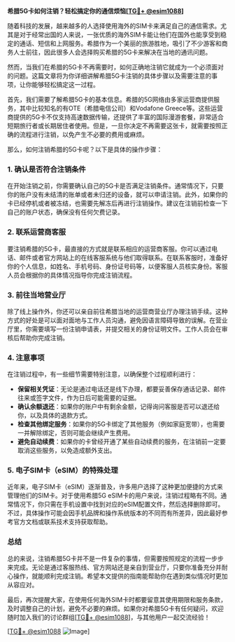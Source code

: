 **希腊5G卡如何注销？轻松搞定你的通信烦恼[[TG💪+ @esim1088](https://t.me/s/esim1088)]**

随着科技的发展，越来越多的人选择使用海外的SIM卡来满足自己的通信需求。尤其是对于经常出国的人来说，一张优质的海外SIM卡能让他们在国外也能享受到稳定的通话、短信和上网服务。希腊作为一个美丽的旅游胜地，吸引了不少游客和商务人士前往，因此很多人会选择购买希腊的5G卡来解决在当地的通讯问题。

然而，当我们在希腊的5G卡不再需要时，如何正确地注销它就成为一个必须面对的问题。这篇文章将为你详细讲解希腊5G卡注销的具体步骤以及需要注意的事项，让你能够轻松搞定这一过程。

首先，我们需要了解希腊5G卡的基本信息。希腊的5G网络由多家运营商提供服务，其中比较知名的有OTE（希腊电信公司）和Vodafone Greece等。这些运营商提供的5G卡不仅支持高速数据传输，还提供了丰富的国际漫游套餐，非常适合短期旅行者或长期居住者使用。但是，一旦你决定不再需要这张卡，就需要按照正确的流程进行注销，以免产生不必要的费用或麻烦。

那么，如何注销希腊的5G卡呢？以下是具体的操作步骤：

### 1. 确认是否符合注销条件

在开始注销之前，你需要确认自己的5G卡是否满足注销条件。通常情况下，只要你的账户没有未结清的账单或者未归还的设备，就可以申请注销。此外，如果你的卡已经停机或者被冻结，也需要先解冻后再进行注销操作。建议在注销前检查一下自己的账户状态，确保没有任何欠费记录。

### 2. 联系运营商客服

要注销希腊的5G卡，最直接的方式就是联系相应的运营商客服。你可以通过电话、邮件或者官方网站上的在线客服系统与他们取得联系。在联系客服时，准备好你的个人信息，如姓名、手机号码、身份证号码等，以便客服人员核实身份。客服人员会根据你的具体情况指导你完成注销流程。

### 3. 前往当地营业厅

除了线上操作外，你还可以亲自前往希腊当地的运营商营业厅办理注销手续。这种方式的好处是可以面对面地与工作人员沟通，避免因语言障碍导致的误解。在营业厅里，你需要填写一份注销申请表，并提交相关的身份证明文件。工作人员会在审核后帮助你完成注销。

### 4. 注意事项

在注销过程中，有一些细节需要特别注意，以确保整个过程顺利进行：

- **保留相关凭证**：无论是通过电话还是线下办理，都要妥善保存通话记录、邮件往来或签字文件，作为日后可能需要的证据。
- **确认余额退还**：如果你的账户中有剩余金额，记得询问客服是否可以退还给你，以及具体的退款方式。
- **检查其他绑定服务**：如果你的5G卡绑定了其他服务（例如家庭宽带），也需要一并解除绑定，否则可能会继续产生费用。
- **避免自动续费**：如果你的卡曾经开通了某些自动续费的服务，在注销前一定要取消这些服务，以免造成额外支出。

### 5. 电子SIM卡（eSIM）的特殊处理

近年来，电子SIM卡（eSIM）逐渐普及，许多用户选择了这种更加便捷的方式来管理他们的SIM卡。对于使用希腊5G eSIM卡的用户来说，注销过程略有不同。通常情况下，你只需在手机设置中找到对应的eSIM配置文件，然后选择删除即可。不过，具体操作可能会因手机品牌和操作系统版本的不同而有所差异，因此最好参考官方文档或联系技术支持获取帮助。

### 总结

总的来说，注销希腊5G卡并不是一件复杂的事情，但需要按照规定的流程一步步来完成。无论是通过客服热线、官方网站还是亲自到营业厅，只要你准备充分并耐心操作，就能顺利完成注销。希望本文提供的指南能帮助你在遇到类似情况时更加从容应对。

最后，再次提醒大家，在使用任何海外SIM卡时都要留意其使用期限和服务条款，及时调整自己的计划，避免不必要的麻烦。如果你对希腊5G卡有任何疑问，欢迎随时加入我们的讨论群组[[TG💪+ @esim1088](https://t.me/s/esim1088)]，与其他用户一起交流经验！

[[TG💪+ @esim1088](https://t.me/s/esim1088) ![Image](https://i.postimg.cc/4NQfJmqS/Snipaste-2025-05-13-00-14-12.png)]